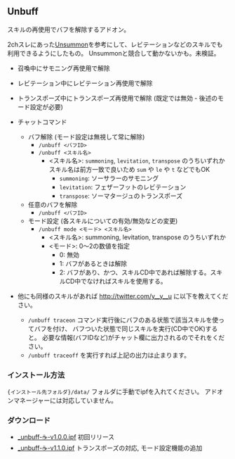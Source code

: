 ## Unbuff

スキルの再使用でバフを解除するアドオン。

2chスレにあった[Unsummon](http://mint.2ch.net/test/read.cgi/ogame2/1477572608/798)を参考にして、レビテーションなどのスキルでも利用できるようにしたもの。
Unsummonと競合して動かないかも。未検証。

- 召喚中にサモニング再使用で解除
- レビテーション中にレビテーション再使用で解除
- トランスポーズ中にトランスポーズ再使用で解除 (既定では無効 - 後述のモード設定が必要)

- チャットコマンド
	- バフ解除 (モード設定は無視して常に解除)
		- `/unbuff <バフID>`
		- `/unbuff <スキル名>`
			- &lt;スキル名&gt;: `summoning`, `levitation`, `transpose` のうちいずれか
				スキル名は前方一致で良いため `sum` や `le` や `t` などでもOK
				- `summoning`: ソーサラーのサモニング
				- `levitation`: フェザーフットのレビテーション
				- `transpose`: ソーマタージュのトランスポーズ
	- 任意のバフを解除
		- `/unbuff <バフID>`
	- モード設定 (各スキルについての有効/無効などの変更)
		- `/unbuff mode <モード> <スキル名>`
			- &lt;スキル名&gt;: summoning, levitation, transpose のうちいずれか
			- &lt;モード&gt;: 0～2の数値を指定
				- 0: 無効
				- 1: バフがあるときは解除
				- 2: バフがあり、かつ、スキルCD中であれば解除する。スキルCD中でなければスキルを使用する。
- 他にも同様のスキルがあれば http://twitter.com/y__y__u に以下を教えてください。
	- `/unbuff traceon` コマンド実行後にバフのある状態で該当スキルを使ってバフを付け、
		バフついた状態で同じスキルを実行(CD中でOK)すると。
		必要な情報(バフIDなど)がチャット欄に出力されるのでそれをください。
	- `/unbuff traceoff` を実行すれば上記の出力は止まります。


### インストール方法

`{インストール先フォルダ}/data/` フォルダに手動でipfを入れてください。
アドオンマネージャーには対応していません。


### ダウンロード

- [_unbuff-☕-v1.0.0.ipf](https://github.com/yyyyyu/Tree-of-Savior-Addons/blob/master/unbuff/ipf/_unbuff-%E2%98%95-v1.0.0.ipf)
		初回リリース
- [_unbuff-☕-v1.1.0.ipf](https://github.com/yyyyyu/Tree-of-Savior-Addons/blob/master/unbuff/ipf/_unbuff-%E2%98%95-v1.1.0.ipf)
		トランスポーズの対応, モード設定機能の追加
